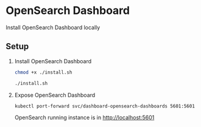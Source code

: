 # OpenSearch Dashboard

Install OpenSearch Dashboard locally

## Setup

1. Install OpenSearch Dashboard

    ```sh
    chmod +x ./install.sh

    ./install.sh
    ```

1. Expose OpenSearch Dashboard

    ```sh
    kubectl port-forward svc/dashboard-opensearch-dashboards 5601:5601
    ```

    OpenSearch running instance is in <http://localhost:5601>
